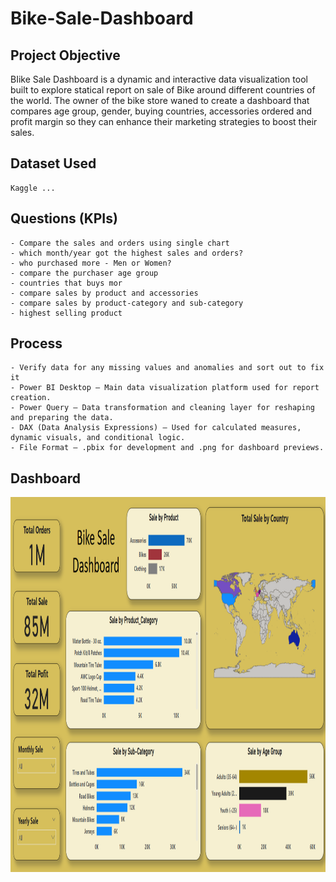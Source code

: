 # Bike-Sale-Dashboard

## Project Objective
BIike Sale Dashboard is a dynamic and interactive data visualization tool built to explore statical report on sale of Bike around different countries of the world.  The owner of the bike store waned to create a dashboard that compares age group, gender, buying countries, accessories ordered and profit margin so they can enhance their marketing strategies to boost their sales.
 
## Dataset Used
	Kaggle ...

## Questions (KPIs)
	- Compare the sales and orders using single chart
	- which month/year got the highest sales and orders?
	- who purchased more - Men or Women?
	- compare the purchaser age group
	- countries that buys mor
	- compare sales by product and accessories
	- compare sales by product-category and sub-category
	- highest selling product
	
## Process
	- Verify data for any missing values and anomalies and sort out to fix it
	- Power BI Desktop – Main data visualization platform used for report creation.
	- Power Query – Data transformation and cleaning layer for reshaping and preparing the data.
	- DAX (Data Analysis Expressions) – Used for calculated measures, dynamic visuals, and conditional logic.
	- File Format – .pbix for development and .png for dashboard previews.
## Dashboard
<img src="https://github.com/naushadsarwr22/Bike-Sale-Dashboard/blob/main/Bike%20Sale%20Dashboard_PowerBi.png" width="900" height="600">
